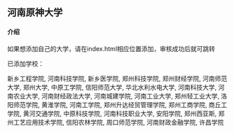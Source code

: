 ## 河南原神大学
#### 介绍
如果想添加自己的大学，请在index.html相应位置添加，审核成功后就可跳转

已添加学校：

新乡工程学院, 河南科技学院, 新乡医学院, 郑州科技学院, 郑州财经学院, 河南师范大学, 郑州大学, 中原工学院, 信阳师范大学, 华北水利水电大学, 河南科技大学, 河南农业大学, 河南财经政法大学, 河南城建学院, 河南工业大学, 郑州轻工业大学, 洛阳师范学院, 黄淮学院, 河南工学院, 郑州升达经贸管理学院, 郑州工商学院, 商丘工学院, 黄河交通学院, 中原科技学院, 河南科技职业大学, 安阳学院, 郑州西亚斯, 郑州工艺应用技术学院, 信阳农林学院, 周口师范学院, 河南财政金融学院, 许昌学院

